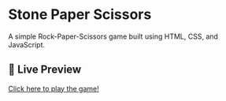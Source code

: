 # Stone Paper Scissors 

A simple Rock-Paper-Scissors game built using HTML, CSS, and JavaScript.

## 🔗 Live Preview

[Click here to play the game!](https://mathewthomas2.github.io/Stone-Paper-Scissors/)